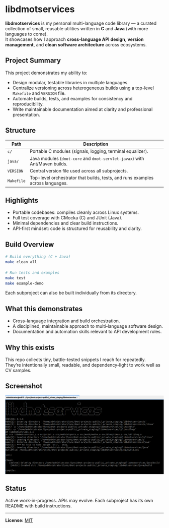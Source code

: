 # libdmotservices

**libdmotservices** is my personal multi-language code library — a curated collection of small, reusable utilities written in **C** and **Java** (with more languages to come).  
It showcases how I approach **cross-language API design**, **version management**, and **clean software architecture** across ecosystems.

## Project Summary
This project demonstrates my ability to:
- Design modular, testable libraries in multiple languages.
- Centralize versioning across heterogeneous builds using a top-level `Makefile` and `VERSION` file.
- Automate builds, tests, and examples for consistency and reproducibility.
- Write maintainable documentation aimed at clarity and professional presentation.

## Structure
| Path | Description |
|------|--------------|
| `c/` | Portable C modules (signals, logging, terminal equalizer). |
| `java/` | Java modules (`dmot-core` and `dmot-servlet-javax`) with Ant/Maven builds. |
| `VERSION` | Central version file used across all subprojects. |
| `Makefile` | Top-level orchestrator that builds, tests, and runs examples across languages. |

## Highlights
- Portable codebases: compiles cleanly across Linux systems.
- Full test coverage with CMocka (C) and JUnit (Java).
- Minimal dependencies and clear build instructions.
- API-first mindset: code is structured for reusability and clarity.

## Build Overview
```bash
# Build everything (C + Java)
make clean all

# Run tests and examples
make test
make example-demo
```

Each subproject can also be built individually from its directory.

## What this demonstrates
- Cross-language integration and build orchestration.
- A disciplined, maintainable approach to multi-language software design.
- Documentation and automation skills relevant to API development roles.


## Why this exists

This repo collects tiny, battle-tested snippets I reach for repeatedly.  
They’re intentionally small, readable, and dependency-light to work well as CV samples.

## Screenshot

![Build screenshot](libdmotservices.png)

## Status

Active work-in-progress. APIs may evolve. Each subproject has its own README with build instructions.

---
**License:** [MIT](LICENSE)